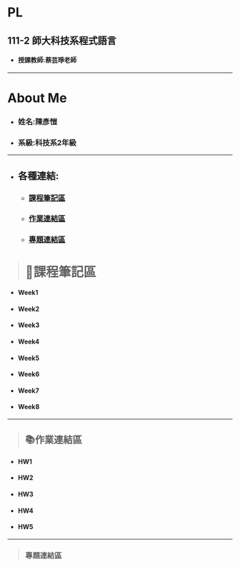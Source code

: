 # PL
## 111-2 師大科技系程式語言

+ #### 授課教師:蔡芸琤老師

*****
# About Me

+ ### 姓名:陳彥愷

+ ### 系級:科技系2年級
*****
+ ## 各種連結:
  + ### [課程筆記區](#notes)
  + ### [作業連結區](#homework)
  + ### [專題連結區](#works)
> ## <h1 id="notes">📝課程筆記區</h1>
+ #### Week1

+ #### Week2

+ #### Week3

+ #### Week4

+ #### Week5

+ #### Week6

+ #### Week7
 
+ #### Week8

*****
> ## <h2 id="homework">📚作業連結區</h2>
+ #### HW1
+ #### HW2
+ #### HW3
+ #### HW4
+ #### HW5
*****
> ### <h3 id="works">專題連結區</h3>
